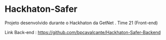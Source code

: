 # Hackhaton-Safer
Projeto desenvolvido durante o Hackhaton da GetNet . Time 21
(Front-end)<br>

Link Back-end : https://github.com/bpcavalcante/Hackhaton-Safer-Backend
